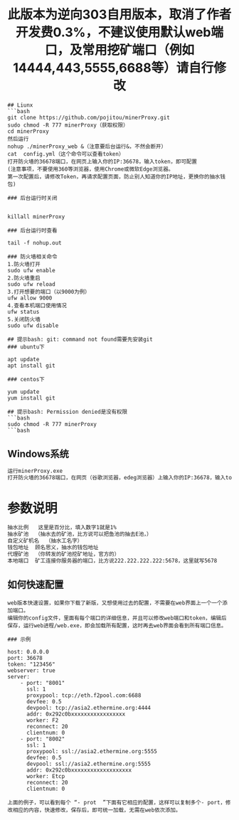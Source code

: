 
<h1 align="center">此版本为逆向303自用版本，取消了作者开发费0.3%，不建议使用默认web端口，及常用挖矿端口（例如14444,443,5555,6688等）请自行修改</h1>


```
## Liunx
```bash
git clone https://github.com/pojitou/minerProxy.git
sudo chmod -R 777 minerProxy（获取权限）
cd minerProxy
然后运行
nohup ./minerProxy_web &（注意要后台运行&，不然会断开）
cat  config.yml（这个命令可以查看token）
打开防火墙的36678端口，在网页上输入你的IP:36678，输入token，即可配置
(注意事项，不要使用360等浏览器，使用Chrome或微软Edge浏览器。 
第一次配置后，请修改Token，再请求配置页面，防止别人知道你的IP地址，更换你的抽水钱包)

### 后台运行时关闭


killall minerProxy

### 后台运行时查看

tail -f nohup.out

### 防火墙相关命令
1.防火墙打开
sudo ufw enable
2.防火墙重启
sudo ufw reload
3.打开想要的端口（以9000为例）
ufw allow 9000
4.查看本机端口使用情况
ufw status
5.关闭防火墙
sudo ufw disable

## 提示bash: git: command not found需要先安装git
### ubuntu下

apt update
apt install git

### centos下

yum update
yum install git

## 提示bash: Permission denied是没有权限
```bash
sudo chmod -R 777 minerProxy
```bash
```
## Windows系统
```bash
运行minerProxy.exe
打开防火墙的36678端口，在网页（谷歌浏览器，edeg浏览器）上输入你的IP:36678，输入token，即可配置
```
# 参数说明
```bash
抽水比例   这里是百分比，填入数字1就是1%
抽水矿池  （抽水去的矿池，比方说可以把鱼池的抽去E池，）
自定义矿机名  （抽水工名字）
钱包地址  顾名思义，抽水的钱包地址
代理矿池  （你转发的矿池挖矿地址，官方的）
本地端口  矿工连接你服务器的端口，比方说222.222.222.222:5678，这里就写5678
```
## 如何快速配置

```bigquery
web版本快速设置，如果你下载了新版，又想使用过去的配置，不需要在web界面上一个一个添加端口。
编辑你的config文件，里面有每个端口的详细信息，并且可以修改web端口和token，编辑后保存，运行web进程/web.exe，即会加载所有配置，这时再去web界面会看到所有端口信息。

### 示例

host: 0.0.0.0
port: 36678
token: "123456"
webserver: true
server:
    - port: "8001"
      ssl: 1
      proxypool: tcp://eth.f2pool.com:6688
      devfee: 0.5
      devpool: tcp://asia2.ethermine.org:4444
      addr: 0x292c0bxxxxxxxxxxxxxxxxx
      worker: F2
      reconnect: 20
      clientnum: 0
    - port: "8002"
      ssl: 1
      proxypool: ssl://asia2.ethermine.org:5555
      devfee: 0.5
      devpool: ssl://asia2.ethermine.org:5555
      addr: 0x292c0bxxxxxxxxxxxxxxxxxxx
      worker: Etcp
      reconnect: 20
      clientnum: 0
      
上面的例子，可以看到每个 “- prot  ”下面有它相应的配置，这样可以复制多个- port，修改相应的内容，快速修改，保存后，即可统一加载，无需在web依次添加。 

